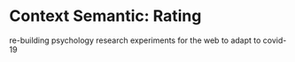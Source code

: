 # Context Semantic: Rating
re-building psychology research experiments for the web to adapt to covid-19
